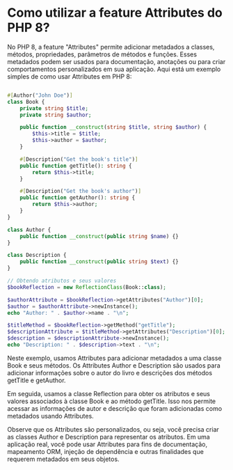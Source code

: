 # Como utilizar a feature Attributes do PHP 8?

No PHP 8, a feature "Attributes" permite adicionar metadados a classes, métodos, propriedades, parâmetros de métodos e funções. Esses metadados podem ser usados para documentação, anotações ou para criar comportamentos personalizados em sua aplicação. Aqui está um exemplo simples de como usar Attributes em PHP 8:

```php

#[Author("John Doe")]
class Book {
    private string $title;
    private string $author;

    public function __construct(string $title, string $author) {
        $this->title = $title;
        $this->author = $author;
    }

    #[Description("Get the book's title")]
    public function getTitle(): string {
        return $this->title;
    }

    #[Description("Get the book's author")]
    public function getAuthor(): string {
        return $this->author;
    }
}

class Author {
    public function __construct(public string $name) {}
}

class Description {
    public function __construct(public string $text) {}
}

// Obtendo atributos e seus valores
$bookReflection = new ReflectionClass(Book::class);

$authorAttribute = $bookReflection->getAttributes("Author")[0];
$author = $authorAttribute->newInstance();
echo "Author: " . $author->name . "\n";

$titleMethod = $bookReflection->getMethod("getTitle");
$descriptionAttribute = $titleMethod->getAttributes("Description")[0];
$description = $descriptionAttribute->newInstance();
echo "Description: " . $description->text . "\n";

```

Neste exemplo, usamos Attributes para adicionar metadados a uma classe Book e seus métodos. Os Attributes Author e Description são usados para adicionar informações sobre o autor do livro e descrições dos métodos getTitle e getAuthor.

Em seguida, usamos a classe Reflection para obter os atributos e seus valores associados à classe Book e ao método getTitle. Isso nos permite acessar as informações de autor e descrição que foram adicionadas como metadados usando Attributes.

Observe que os Attributes são personalizados, ou seja, você precisa criar as classes Author e Description para representar os atributos. Em uma aplicação real, você pode usar Attributes para fins de documentação, mapeamento ORM, injeção de dependência e outras finalidades que requerem metadados em seus objetos.

